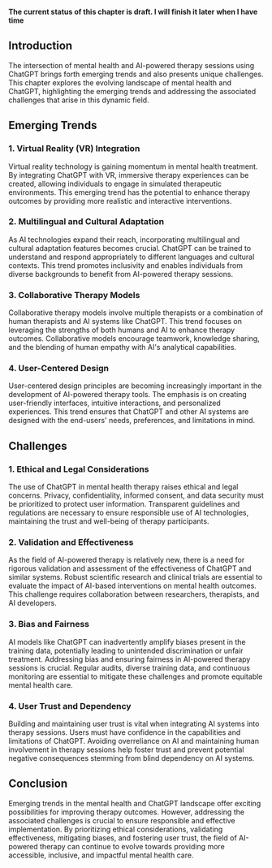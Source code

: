 **The current status of this chapter is draft. I will finish it later when I have time**

Introduction
------------

The intersection of mental health and AI-powered therapy sessions using ChatGPT brings forth emerging trends and also presents unique challenges. This chapter explores the evolving landscape of mental health and ChatGPT, highlighting the emerging trends and addressing the associated challenges that arise in this dynamic field.

Emerging Trends
---------------

### 1. Virtual Reality (VR) Integration

Virtual reality technology is gaining momentum in mental health treatment. By integrating ChatGPT with VR, immersive therapy experiences can be created, allowing individuals to engage in simulated therapeutic environments. This emerging trend has the potential to enhance therapy outcomes by providing more realistic and interactive interventions.

### 2. Multilingual and Cultural Adaptation

As AI technologies expand their reach, incorporating multilingual and cultural adaptation features becomes crucial. ChatGPT can be trained to understand and respond appropriately to different languages and cultural contexts. This trend promotes inclusivity and enables individuals from diverse backgrounds to benefit from AI-powered therapy sessions.

### 3. Collaborative Therapy Models

Collaborative therapy models involve multiple therapists or a combination of human therapists and AI systems like ChatGPT. This trend focuses on leveraging the strengths of both humans and AI to enhance therapy outcomes. Collaborative models encourage teamwork, knowledge sharing, and the blending of human empathy with AI's analytical capabilities.

### 4. User-Centered Design

User-centered design principles are becoming increasingly important in the development of AI-powered therapy tools. The emphasis is on creating user-friendly interfaces, intuitive interactions, and personalized experiences. This trend ensures that ChatGPT and other AI systems are designed with the end-users' needs, preferences, and limitations in mind.

Challenges
----------

### 1. Ethical and Legal Considerations

The use of ChatGPT in mental health therapy raises ethical and legal concerns. Privacy, confidentiality, informed consent, and data security must be prioritized to protect user information. Transparent guidelines and regulations are necessary to ensure responsible use of AI technologies, maintaining the trust and well-being of therapy participants.

### 2. Validation and Effectiveness

As the field of AI-powered therapy is relatively new, there is a need for rigorous validation and assessment of the effectiveness of ChatGPT and similar systems. Robust scientific research and clinical trials are essential to evaluate the impact of AI-based interventions on mental health outcomes. This challenge requires collaboration between researchers, therapists, and AI developers.

### 3. Bias and Fairness

AI models like ChatGPT can inadvertently amplify biases present in the training data, potentially leading to unintended discrimination or unfair treatment. Addressing bias and ensuring fairness in AI-powered therapy sessions is crucial. Regular audits, diverse training data, and continuous monitoring are essential to mitigate these challenges and promote equitable mental health care.

### 4. User Trust and Dependency

Building and maintaining user trust is vital when integrating AI systems into therapy sessions. Users must have confidence in the capabilities and limitations of ChatGPT. Avoiding overreliance on AI and maintaining human involvement in therapy sessions help foster trust and prevent potential negative consequences stemming from blind dependency on AI systems.

Conclusion
----------

Emerging trends in the mental health and ChatGPT landscape offer exciting possibilities for improving therapy outcomes. However, addressing the associated challenges is crucial to ensure responsible and effective implementation. By prioritizing ethical considerations, validating effectiveness, mitigating biases, and fostering user trust, the field of AI-powered therapy can continue to evolve towards providing more accessible, inclusive, and impactful mental health care.
